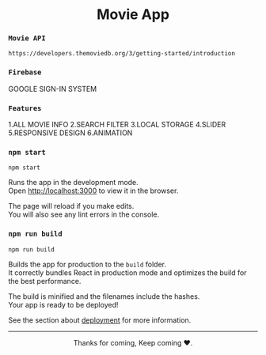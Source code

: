 
<h1 align="center">Movie App</h1>


### `Movie API` 
```
https://developers.themoviedb.org/3/getting-started/introduction
```



### `Firebase`
GOOGLE SIGN-IN SYSTEM

### `Features`

1.ALL MOVIE INFO
2.SEARCH FILTER
3.LOCAL STORAGE
4.SLIDER
5.RESPONSIVE DESIGN
6.ANIMATION


### `npm start`

```
npm start
```

Runs the app in the development mode.\
Open [http://localhost:3000](http://localhost:3000) to view it in the browser.

The page will reload if you make edits.\
You will also see any lint errors in the console.


### `npm run build`

```
npm run build
```

Builds the app for production to the `build` folder.\
It correctly bundles React in production mode and optimizes the build for the best performance.

The build is minified and the filenames include the hashes.\
Your app is ready to be deployed!

See the section about [deployment](https://facebook.github.io/create-react-app/docs/deployment) for more information.


<hr>
<p align="center">Thanks for coming, Keep coming ❤️.</p>
